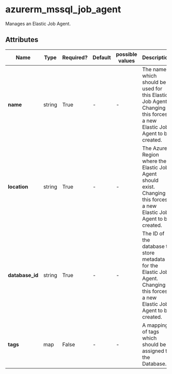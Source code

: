 # azurerm_mssql_job_agent

Manages an Elastic Job Agent.

## Attributes

| Name | Type | Required? | Default  | possible values | Description |
| ---- | ---- | --------- | -------- | ----------- | ----------- |
| **name** | string | True | -  |  -  | The name which should be used for this Elastic Job Agent. Changing this forces a new Elastic Job Agent to be created. | 
| **location** | string | True | -  |  -  | The Azure Region where the Elastic Job Agent should exist. Changing this forces a new Elastic Job Agent to be created. | 
| **database_id** | string | True | -  |  -  | The ID of the database to store metadata for the Elastic Job Agent. Changing this forces a new Elastic Job Agent to be created. | 
| **tags** | map | False | -  |  -  | A mapping of tags which should be assigned to the Database. | 

